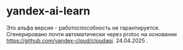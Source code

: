 # yandex-ai-learn
Это альфа версия - работоспособность не гарантируется. 
Сгенерировано почти автоматически через protoc на основании https://github.com/yandex-cloud/cloudapi. 24.04.2025
.